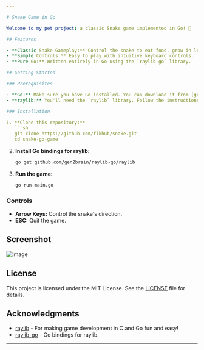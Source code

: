 ```yaml
---

# Snake Game in Go

Welcome to my pet project: a classic Snake game implemented in Go! 🐍

## Features

- **Classic Snake Gameplay:** Control the snake to eat food, grow in length, and avoid collisions.
- **Simple Controls:** Easy to play with intuitive keyboard controls.
- **Pure Go:** Written entirely in Go using the `raylib-go` library.

## Getting Started

### Prerequisites

- **Go:** Make sure you have Go installed. You can download it from [golang.org](https://golang.org/dl/).
- **raylib:** You'll need the `raylib` library. Follow the instructions [here](https://github.com/raysan5/raylib/wiki/Working-on-Golang) to set it up.

### Installation

1. **Clone this repository:**
   ```sh
   git clone https://github.com/flkhub/snake.git
   cd snake-go-game
   ```

2. **Install Go bindings for raylib:**
   ```sh
   go get github.com/gen2brain/raylib-go/raylib
   ```

3. **Run the game:**
   ```sh
   go run main.go
   ```

### Controls

- **Arrow Keys:** Control the snake's direction.
- **ESC:** Quit the game.

## Screenshot

![image](https://github.com/flk-hub/snake/assets/94022551/923aab97-2069-431b-af33-11a12d7574e5)


## License

This project is licensed under the MIT License. See the [LICENSE](LICENSE) file for details.

## Acknowledgments

- [raylib](https://www.raylib.com/) - For making game development in C and Go fun and easy!
- [raylib-go](https://github.com/gen2brain/raylib-go) - Go bindings for raylib.

---
```

